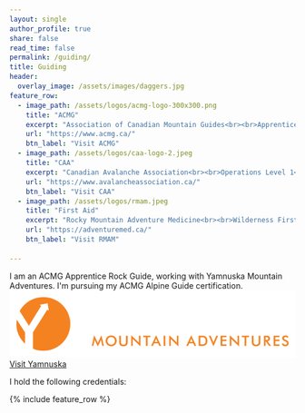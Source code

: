 ```yaml
---
layout: single
author_profile: true
share: false
read_time: false
permalink: /guiding/
title: Guiding
header:
  overlay_image: /assets/images/daggers.jpg
feature_row:
  - image_path: /assets/logos/acmg-logo-300x300.png
    title: "ACMG"
    excerpt: "Association of Canadian Mountain Guides<br><br>Apprentice Rock Guide"
    url: "https://www.acmg.ca/"
    btn_label: "Visit ACMG"
  - image_path: /assets/logos/caa-logo-2.jpeg
    title: "CAA"
    excerpt: "Canadian Avalanche Association<br><br>Operations Level 1<br>AvSAR Level 2"
    url: "https://www.avalancheassociation.ca/"
    btn_label: "Visit CAA"
  - image_path: /assets/logos/rmam.jpeg
    title: "First Aid"
    excerpt: "Rocky Mountain Adventure Medicine<br><br>Wilderness First Responder, 80-hour"
    url: "https://adventuremed.ca/"
    btn_label: "Visit RMAM"

---
```

I am an ACMG Apprentice Rock Guide, working with Yamnuska Mountain Adventures. I'm pursuing my ACMG Alpine Guide certification.  
![Yamnuska Mountain Adventures](/assets/logos/yamnuska.png)
<a href="https://yamnuska.com/" class="btn btn--large">Visit Yamnuska</a>

I hold the following credentials:

{% include feature_row %}

